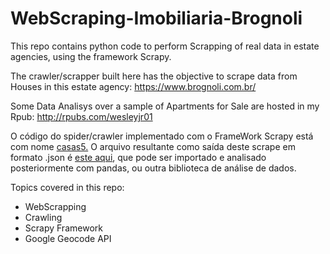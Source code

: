 # WebScraping-Imobiliaria-Brognoli
This repo contains python code to perform Scrapping of real data in estate agencies, using the framework Scrapy.

The crawler/scrapper built here has the objective to scrape data from Houses in this estate agency: https://www.brognoli.com.br/

Some Data Analisys over a sample of Apartments for Sale are hosted in my Rpub: http://rpubs.com/wesleyjr01

O código do spider/crawler implementado com o FrameWork Scrapy está com nome [casas5.](https://github.com/wesleyjr01/WebScraping-Imobiliaria-Brognoly/blob/master/brognoly/brognoly/spiders/casas5.py) O arquivo resultante como saída deste scrape em formato .json é [este aqui](https://github.com/wesleyjr01/WebScraping-Imobiliaria-Brognoly/blob/master/brognoly/brognoly/spiders/floripa_houses_brognoly.json), que pode ser importado e analisado posteriormente com pandas, ou outra biblioteca de análise de dados.

Topics covered in this repo:
* WebScrapping
* Crawling
* Scrapy Framework
* Google Geocode API
